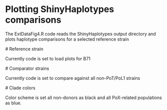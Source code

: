 # Plotting ShinyHaplotypes comparisons

The ExtDataFig4.R code reads the ShinyHaplotypes output directory and plots haplotype comparisons for a selected reference strain

*#* Reference strain

Currently code is set to load plots for B71

*#* Comparator strains

Currently code is set to compare against all non-PoT/PoL1 strains

*#*  Clade colors

Color scheme is set all non-donors as black and all PoX-related populations as blue.
